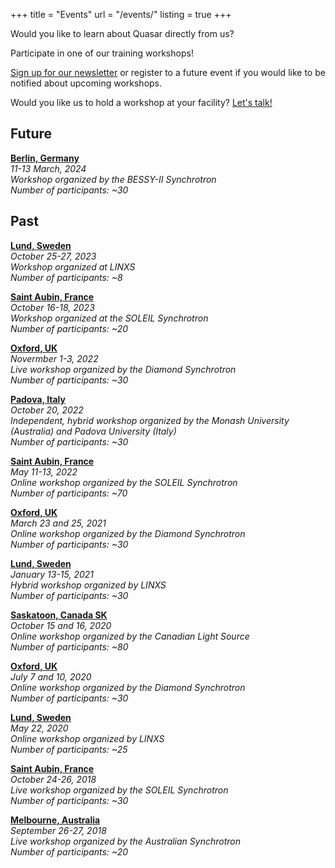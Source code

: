 +++
title = "Events"
url = "/events/"
listing = true
+++

Would you like to learn about Quasar directly from us? 

Participate in one of our training workshops!

[Sign up for our newsletter](/contact/#newsletter) or register to a future event if you would like to be notified about upcoming workshops.

Would you like us to hold a workshop at your facility? [Let's talk!](/contact/#formspree) 

## Future

__[Berlin, Germany](https://www.helmholtz-berlin.de/forschung/quellen/bessy/index_en.html)__  
_11-13 March, 2024  
Workshop organized by the BESSY-II Synchrotron  
Number of participants: ~30_

## Past

__[Lund, Sweden](https://x.com/LINXS_Sweden/status/1717853313285136391)__  
_October 25-27, 2023  
Workshop organized at LINXS  
Number of participants: ~8_

__[Saint Aubin, France](https://indico.synchrotron-soleil.fr/event/61/)__  
_October 16-18, 2023  
Workshop organized at the SOLEIL Synchrotron  
Number of participants: ~20_

__[Oxford, UK](https://www.diamond.ac.uk/Home/Events/2022/Infrared-microspectroscopy-analysis-training---QUASAR-software0.html)__  
_Novermber 1-3, 2022  
Live workshop organized by the Diamond Synchrotron  
Number of participants: ~30_

__[Padova, Italy](https://www.dpss.unipd.it/nirs-practical-applications)__  
_October 20, 2022  
Independent, hybrid workshop organized by the Monash University (Australia) and Padova University (Italy)  
Number of participants: ~30_

__[Saint Aubin, France](https://www.synchrotron-soleil.fr/en/events/stat-ir-6)__  
_May 11-13, 2022  
Online workshop organized by the SOLEIL Synchrotron  
Number of participants: ~70_

__[Oxford, UK](https://www.diamond.ac.uk/Home/Events/2021/Advanced-Infrared-microspectroscopy-analysis-training---QUASAR-software.html)__  
_March 23 and 25, 2021  
Online workshop organized by the Diamond Synchrotron  
Number of participants: ~30_

__[Lund, Sweden](https://indico.linxs.lu.se/event/165/)__  
_January 13-15, 2021  
Hybrid workshop organized by LINXS  
Number of participants: ~30_

__[Saskatoon, Canada SK](https://midir.lightsource.ca/quasar-workshop-2020/)__  
_October 15 and 16, 2020  
Online workshop organized by the Canadian Light Source  
Number of participants: ~80_

__[Oxford, UK](https://twitter.com/DiamondLightSou/status/1281636643137560576)__  
_July 7 and 10, 2020  
Online workshop organized by the Diamond Synchrotron  
Number of participants: ~30_

__[Lund, Sweden](https://www.linxs.se/events/2020/5/22/linxs-event-online-lecture-user-friendly-analysis-of-spectroscopy-data-with-quasar-multivariate-statistics-and-machine-learning)__  
_May 22, 2020  
Online workshop organized by LINXS  
Number of participants: ~25_

__[Saint Aubin, France](https://www.synchrotron-soleil.fr/en/events/school-statir-2018)__  
_October 24-26, 2018  
Live workshop organized by the SOLEIL Synchrotron  
Number of participants: ~30_

__[Melbourne, Australia](https://events01.synchrotron.org.au/event/91/)__  
_September 26-27, 2018  
Live workshop organized by the Australian Synchrotron  
Number of participants: ~20_

